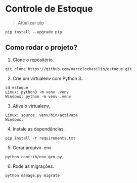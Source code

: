 # Controle de Estoque

> Atualizar pip
```
pip install --upgrade pip
```
## Como rodar o projeto?

1. Clone o repositório.
```
git clone https://github.com/marcelocbasilio/estoque.git
```
2. Crie um virtualenv com Python 3.
```
cd estoque
Linux: python3 -m venv .venv
Windows: python -m venv .venv
```
3. Ative o virtualenv.
```
Linux: source .venv/bin/activate
Windows: 
```
4. Instale as dependências.
```
pip install -r requirements.txt
```
5. Gerar arquivo .env
```
python contrib/env_gen.py
```
6. Rode as migrações.
```
python manage.py migrate
```